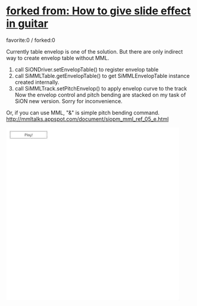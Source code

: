 # [forked from: How to give slide effect in guitar](http://wonderfl.net/c/dnn2)

favorite:0 / forked:0

Currently table envelop is one of the solution. But there are only indirect way to create envelop table without MML.  
1. call SiONDriver.setEnvelopTable() to register envelop table  
2. call SiMMLTable.getEnvelopTable() to get SiMMLEnvelopTable instance created internally.  
3. call SiMMLTrack.setPitchEnvelop() to apply envelop curve to the track  
Now the envelop control and pitch bending are stacked on my task of SiON new version. Sorry for inconvenience.   
  
Or, if you can use MML, "&" is simple pitch bending command. http://mmltalks.appspot.com/document/siopm_mml_ref_05_e.html

![thumbnail](./thumbnail.jpg)